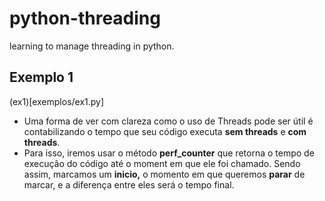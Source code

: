 # python-threading
learning to manage threading in python.

## Exemplo 1

(ex1)[exemplos/ex1.py]

- Uma forma de ver com clareza como o uso de Threads pode ser útil é contabilizando o tempo que seu código executa ************************sem threads************************ e **************com threads**************.
- Para isso, iremos usar o método ****************************perf_counter**************************** que retorna o tempo de execução do código até o moment em que ele foi chamado. Sendo assim, marcamos um ************inicio,************  o momento em que queremos **********parar********** de marcar, e a diferença entre eles será o tempo final.
